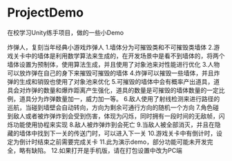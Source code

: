 # ProjectDemo
在校学习Unity练手项目，做的一些小Demo

炸弹人，复刻当年经典小游戏炸弹人
1.墙体分为可摧毁类和不可摧毁类墙体
2.游戏关卡中的墙体是利用数学算法来生成的，在开发场景中是看不到墙体的，将两个墙体设置为预制体，使用算法生成，并且使用了对象池来对性能进行优化
3.人物可以放炸弹在自己的身下来摧毁可摧毁的墙体
4.炸弹可以摧毁一些墙体，并且炸弹的生成和销毁也使用了对象池来优化
5.可摧毁的墙体中会有概率产出道具，道具会对炸弹的数量和爆炸距离产生强化，道具的数量是可摧毁的墙体数量的一定比例，道具分为炸弹数量加一，威力加一等。
6.敌人使用了射线检测来进行路径的巡航，当碰到墙壁会自动转向，方向为剩余可通行方向的随机一个方向
7.角色碰到敌人或者被炸弹炸到会受到伤害，体现为闪烁，同时拥有一段时间的无敌帧，闪烁功能使用协程来实现
8.敌人被炸弹炸到会死亡
9.当敌人被全部消灭，并且在隐藏的墙体中找到下一关的传送门时，可以进入下一关
10.游戏关卡中有倒计时，设定为倒计时结束之前需要完成关卡
11.此为演示demo，部分功能可能未开发完全，略有缺陷。
12.如果打开是手机版，请在打包设置中改为PC端
